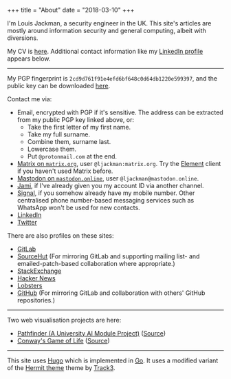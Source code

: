 +++
title = "About"
date = "2018-03-10"
+++

I'm Louis Jackman, a security engineer in the UK. This site's articles are
mostly around information security and general computing, albeit with
diversions.

My CV is [here](/louis-jackman-cv.pdf). Additional contact information
like my [LinkedIn profile](https://uk.linkedin.com/in/louis-jackman) appears
below.

---

My PGP fingerprint is `2cd9d761f91e4efd6bf648c0d64db1220e599397`, and the
public key can be downloaded [here](/louis-jackman-public-pgp-key.asc).

Contact me via:

* Email, encrypted with PGP if it's sensitive. The address can be extracted from
  my public PGP key linked above, or:
  * Take the first letter of my first name.
  * Take my full surname.
  * Combine them, surname last.
  * Lowercase them.
  * Put `@protonmail.com` at the end.
* [Matrix on `matrix.org`](https://app.element.io/#/welcome), user
  `@ljackman:matrix.org`. Try the [Element](https://element.io/) client if you
  haven't used Matrix before.
* [Mastodon on `mastodon.online`](https://mastodon.online/@ljackman), user
  `@ljackman@mastodon.online`.
* [Jami](https://jami.net/), if I've already given you my account ID via another
  channel.
* [Signal](https://www.signal.org/), if you somehow already have my mobile
  number. Other centralised phone number-based messaging services such as
  WhatsApp won't be used for new contacts.
* [LinkedIn](https://uk.linkedin.com/in/louis-jackman)
* [Twitter](https://twitter.com/ljackman9)

There are also profiles on these sites:

* [GitLab](https://gitlab.com/louis.jackman)
* [SourceHut](https://sr.ht/~louisjackman/) (For mirroring GitLab and supporting
  mailing list- and emailed-patch-based collaboration where appropriate.)
* [StackExchange](https://stackoverflow.com/users/1816025/ljackman)
* [Hacker News](https://news.ycombinator.com/user?id=ljackman)
* [Lobsters](https://lobste.rs/u/ljackmanf)
* [GitHub](https://github.com/LouisJackman) (For mirroring GitLab and
  collaboration with others' GitHub repositories.)

---

Two web visualisation projects are here:

* [Pathfinder (A University AI Module
  Project)](/projects/ai-pathfinding-project/index.html)
  ([Source](https://gitlab.com/louis.jackman/ai-pathfinding-project/blob/master/main.ts))
* [Conway's Game of Life](/projects/conways-game-of-life/index.html)
  ([Source](https://gitlab.com/louis.jackman/conways-game-of-life/blob/master/main.ts))

---

This site uses [Hugo](https://gohugo.io/) which is implemented in
[Go](https://golang.org/). It uses a modified variant of the [Hermit
theme](https://github.com/Track3/hermit) theme by
[Track3](https://github.com/Track3).

